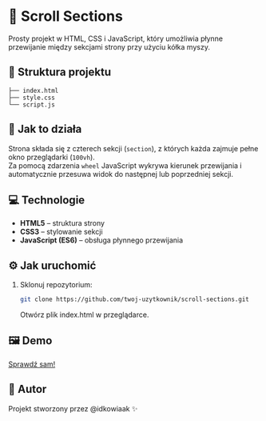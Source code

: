 # 🎯 Scroll Sections

Prosty projekt w HTML, CSS i JavaScript, który umożliwia płynne przewijanie między sekcjami strony przy użyciu kółka myszy.

## 📁 Struktura projektu

```
├── index.html
├── style.css
└── script.js
```

## 🚀 Jak to działa

Strona składa się z czterech sekcji (`section`), z których każda zajmuje pełne okno przeglądarki (`100vh`).  
Za pomocą zdarzenia `wheel` JavaScript wykrywa kierunek przewijania i automatycznie przesuwa widok do następnej lub poprzedniej sekcji.

## 💻 Technologie

- **HTML5** – struktura strony
- **CSS3** – stylowanie sekcji
- **JavaScript (ES6)** – obsługa płynnego przewijania

## ⚙️ Jak uruchomić

1. Sklonuj repozytorium:
   ```bash
   git clone https://github.com/twoj-uzytkownik/scroll-sections.git
   ```
   Otwórz plik index.html w przeglądarce.

## 🖼️ Demo

[Sprawdź sam!
](https://scroll-section-animation.netlify.app/)
## 🧠 Autor

Projekt stworzony przez @idkowiaak
✨
